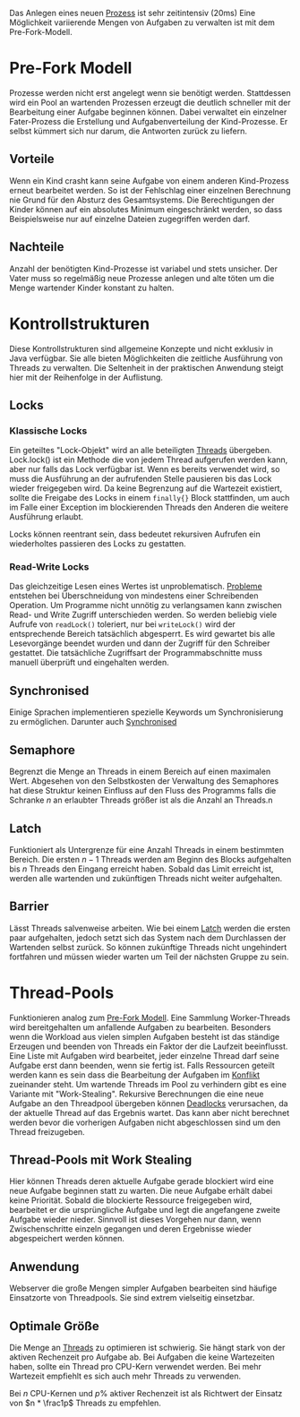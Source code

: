 Das Anlegen eines neuen [Prozess](Paraprog-Basics.md#Prozess) ist sehr zeitintensiv (20ms)
Eine Möglichkeit variierende Mengen von Aufgaben zu verwalten ist mit dem Pre-Fork-Modell.

# Pre-Fork Modell
Prozesse werden nicht erst angelegt wenn sie benötigt werden.
Stattdessen wird ein Pool an wartenden Prozessen erzeugt die deutlich schneller mit der Bearbeitung einer Aufgabe beginnen können.
Dabei verwaltet ein einzelner Fater-Prozess die Erstellung und Aufgabenverteilung der Kind-Prozesse.
Er selbst kümmert sich nur darum, die Antworten zurück zu liefern.

## Vorteile
Wenn ein Kind crasht kann seine Aufgabe von einem anderen Kind-Prozess erneut bearbeitet werden. So ist der Fehlschlag einer einzelnen Berechnung nie Grund für den Absturz des Gesamtsystems.
Die Berechtigungen der Kinder können auf ein absolutes Minimum eingeschränkt werden, so dass Beispielsweise nur auf einzelne Dateien zugegriffen werden darf.

## Nachteile
Anzahl der benötigten Kind-Prozesse ist variabel und stets unsicher.
Der Vater muss so regelmäßig neue Prozesse anlegen und alte töten um die Menge wartender Kinder konstant zu halten.

# Kontrollstrukturen
Diese Kontrollstrukturen sind allgemeine Konzepte und nicht exklusiv in Java verfügbar. Sie alle bieten Möglichkeiten die zeitliche Ausführung von Threads zu verwalten. 
Die Seltenheit in der praktischen Anwendung steigt hier mit der Reihenfolge in der Auflistung.

## Locks
### Klassische Locks
Ein geteiltes "Lock-Objekt" wird an alle beteiligten [Threads](Paraprog-Basics.md#Threads) übergeben.
Lock.lock() ist ein Methode die von jedem Thread aufgerufen werden kann, aber nur falls das Lock verfügbar ist.
Wenn es bereits verwendet wird, so muss die Ausführung an der aufrufenden Stelle pausieren bis das Lock wieder freigegeben wird.
Da keine Begrenzung auf die Wartezeit existiert, sollte die Freigabe des Locks in einem ```finally{}``` Block stattfinden, um auch im Falle einer Exception im blockierenden Threads den Anderen die weitere Ausführung erlaubt.

Locks können reentrant sein, dass bedeutet rekursiven Aufrufen ein wiederholtes passieren des Locks zu gestatten.

### Read-Write Locks
Das gleichzeitige Lesen eines Wertes ist unproblematisch. [Probleme](Parallele%20Probleme.md) entstehen bei Überschneidung von mindestens einer Schreibenden Operation.
Um Programme nicht unnötig zu verlangsamen kann zwischen Read- und Write Zugriff unterschieden werden.
So werden beliebig viele Aufrufe von ``readLock()`` toleriert, nur bei ``writeLock()`` wird der entsprechende Bereich tatsächlich abgesperrt. Es wird gewartet bis alle Lesevorgänge beendet wurden und dann der Zugriff für den Schreiber gestattet. 
Die tatsächliche Zugriffsart der Programmabschnitte muss manuell überprüft und eingehalten werden.

## Synchronised
Einige Sprachen implementieren spezielle Keywords um Synchronisierung zu ermöglichen.
Darunter auch [Synchronised](Parallelisierung%20in%20Java.md#Synchronised)

## Semaphore
Begrenzt die Menge an Threads in einem Bereich auf einen maximalen Wert. Abgesehen von den Selbstkosten der Verwaltung des Semaphores hat diese Struktur keinen Einfluss auf den Fluss des Programms falls die Schranke $n$ an erlaubter Threads größer ist als die Anzahl an Threads.n

## Latch
Funktioniert als Untergrenze für eine Anzahl Threads in einem bestimmten Bereich.
Die ersten $n-1$ Threads werden am Beginn des Blocks aufgehalten bis $n$ Threads den Eingang erreicht haben. Sobald das Limit erreicht ist, werden alle wartenden und zukünftigen Threads nicht weiter aufgehalten. 

## Barrier
Lässt Threads salvenweise arbeiten. Wie bei einem [Latch](#Latch) werden die ersten paar aufgehalten, jedoch setzt sich das System nach dem Durchlassen der Wartenden selbst zurück. So können zukünftige Threads nicht ungehindert fortfahren und müssen wieder warten um Teil der nächsten Gruppe zu sein.

# Thread-Pools
Funktionieren analog zum [Pre-Fork Modell](#Pre-Fork%20Modell). Eine Sammlung Worker-Threads wird bereitgehalten um anfallende Aufgaben zu bearbeiten. Besonders wenn die Workload aus vielen simplen Aufgaben besteht ist das ständige Erzeugen und beenden von Threads ein Faktor der die Laufzeit beeinflusst.
Eine Liste mit Aufgaben wird bearbeitet, jeder einzelne Thread darf seine Aufgabe erst dann beenden, wenn sie fertig ist.
Falls Ressourcen geteilt werden kann es sein dass die Bearbeitung der Aufgaben im [Konflikt](Paraprog-Basics.md#Mutex) zueinander steht.
Um wartende Threads im Pool zu verhindern gibt es eine Variante mit "Work-Stealing".
Rekursive Berechnungen die eine neue Aufgabe an den Threadpool übergeben können [Deadlocks](Parallele%20Probleme.md#Deadlocks) verursachen, da der aktuelle Thread auf das Ergebnis wartet. Das kann aber nicht berechnet werden bevor die vorherigen Aufgaben nicht abgeschlossen sind um den Thread freizugeben.

## Thread-Pools mit Work Stealing
Hier können Threads deren aktuelle Aufgabe gerade blockiert wird eine neue Aufgabe beginnen statt zu warten. Die neue Aufgabe erhält dabei keine Priorität. Sobald die blockierte Ressource freigegeben wird, bearbeitet er die ursprüngliche Aufgabe und legt die angefangene zweite Aufgabe wieder nieder. Sinnvoll ist dieses Vorgehen nur dann, wenn Zwischenschritte einzeln gegangen und deren Ergebnisse wieder abgespeichert werden können.

## Anwendung
Webserver die große Mengen simpler Aufgaben bearbeiten sind häufige Einsatzorte von Threadpools. Sie sind extrem vielseitig einsetzbar.

## Optimale Größe
Die Menge an [Threads](Paraprog-Basics.md#Threads) zu optimieren ist schwierig. Sie hängt stark von der aktiven Rechenzeit pro Aufgabe ab.
Bei Aufgaben die keine Wartezeiten haben, sollte ein Thread pro CPU-Kern verwendet werden.
Bei mehr Wartezeit empfiehlt es sich auch mehr Threads zu verwenden.

Bei $n$ CPU-Kernen und $p\%$ aktiver Rechenzeit ist als Richtwert der Einsatz von $n * \frac1p$ Threads zu empfehlen.
